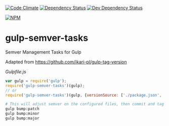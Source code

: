 [![Code Climate](https://codeclimate.com/github/atsid/gulp-semver-tasks/badges/gpa.svg)](https://codeclimate.com/github/atsid/gulp-semver-tasks)
[![Dependency Status](https://david-dm.org/atsid/gulp-semver-tasks.svg)](https://david-dm.org/atsid/gulp-semver-tasks)
[![Dev Dependency Status](https://david-dm.org/atsid/gulp-semver-tasks/dev-status.svg)](https://david-dm.org/atsid/gulp-semver-tasks)

[![NPM](https://nodei.co/npm/gulp-semver-tasks.png)](https://nodei.co/npm/gulp-semver-tasks/)

# gulp-semver-tasks
Semver Management Tasks for Gulp

Adapted from https://github.com/ikari-pl/gulp-tag-version

*Gulpfile.js*
```js
var gulp = require('gulp');
require('gulp-semver-tasks')(gulp);
// or
require('gulp-semver-tasks')(gulp, {versionSource: ['./package.json', './bower.json']});
```

```bash
# This will adjust semver on the configured files, then commit and tag the update.
gulp bump:patch
gulp bump:minor
gulp bump:major
```
